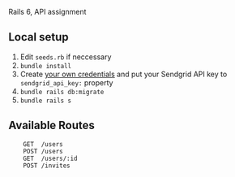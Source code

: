 Rails 6, API assignment
 
## Local setup

1. Edit `seeds.rb` if neccessary
2. `bundle install`
3. Create [your own credentials](https://stackoverflow.com/a/48373368/1245302) and put your Sendgrid API key to `sendgrid_api_key:` property
4. `bundle rails db:migrate`
5. `bundle rails s`

## Available Routes

```
    GET  /users
    POST /users
    GET  /users/:id
    POST /invites
```

